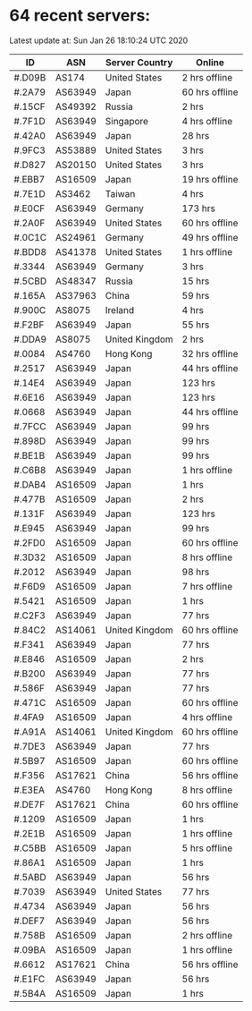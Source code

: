 # 64 recent servers:

Latest update at: Sun Jan 26 18:10:24 UTC 2020

| ID | ASN | Server Country | Online |
| -- | --- | -------------- | ------ |
| #.D09B | AS174 | United States | 2 hrs offline |
| #.2A79 | AS63949 | Japan | 60 hrs offline |
| #.15CF | AS49392 | Russia | 2 hrs |
| #.7F1D | AS63949 | Singapore | 4 hrs offline |
| #.42A0 | AS63949 | Japan | 28 hrs |
| #.9FC3 | AS53889 | United States | 3 hrs |
| #.D827 | AS20150 | United States | 3 hrs |
| #.EBB7 | AS16509 | Japan | 19 hrs offline |
| #.7E1D | AS3462 | Taiwan | 4 hrs |
| #.E0CF | AS63949 | Germany | 173 hrs |
| #.2A0F | AS63949 | United States | 60 hrs offline |
| #.0C1C | AS24961 | Germany | 49 hrs offline |
| #.BDD8 | AS41378 | United States | 1 hrs offline |
| #.3344 | AS63949 | Germany | 3 hrs |
| #.5CBD | AS48347 | Russia | 15 hrs |
| #.165A | AS37963 | China | 59 hrs |
| #.900C | AS8075 | Ireland | 4 hrs |
| #.F2BF | AS63949 | Japan | 55 hrs |
| #.DDA9 | AS8075 | United Kingdom | 2 hrs |
| #.0084 | AS4760 | Hong Kong | 32 hrs offline |
| #.2517 | AS63949 | Japan | 44 hrs offline |
| #.14E4 | AS63949 | Japan | 123 hrs |
| #.6E16 | AS63949 | Japan | 123 hrs |
| #.0668 | AS63949 | Japan | 44 hrs offline |
| #.7FCC | AS63949 | Japan | 99 hrs |
| #.898D | AS63949 | Japan | 99 hrs |
| #.BE1B | AS63949 | Japan | 99 hrs |
| #.C6B8 | AS63949 | Japan | 1 hrs offline |
| #.DAB4 | AS16509 | Japan | 1 hrs |
| #.477B | AS16509 | Japan | 2 hrs |
| #.131F | AS63949 | Japan | 123 hrs |
| #.E945 | AS63949 | Japan | 99 hrs |
| #.2FD0 | AS16509 | Japan | 60 hrs offline |
| #.3D32 | AS16509 | Japan | 8 hrs offline |
| #.2012 | AS63949 | Japan | 98 hrs |
| #.F6D9 | AS16509 | Japan | 7 hrs offline |
| #.5421 | AS16509 | Japan | 1 hrs |
| #.C2F3 | AS63949 | Japan | 77 hrs |
| #.84C2 | AS14061 | United Kingdom | 60 hrs offline |
| #.F341 | AS63949 | Japan | 77 hrs |
| #.E846 | AS16509 | Japan | 2 hrs |
| #.B200 | AS63949 | Japan | 77 hrs |
| #.586F | AS63949 | Japan | 77 hrs |
| #.471C | AS16509 | Japan | 60 hrs offline |
| #.4FA9 | AS16509 | Japan | 4 hrs offline |
| #.A91A | AS14061 | United Kingdom | 60 hrs offline |
| #.7DE3 | AS63949 | Japan | 77 hrs |
| #.5B97 | AS16509 | Japan | 60 hrs offline |
| #.F356 | AS17621 | China | 56 hrs offline |
| #.E3EA | AS4760 | Hong Kong | 8 hrs offline |
| #.DE7F | AS17621 | China | 60 hrs offline |
| #.1209 | AS16509 | Japan | 1 hrs |
| #.2E1B | AS16509 | Japan | 1 hrs offline |
| #.C5BB | AS16509 | Japan | 5 hrs offline |
| #.86A1 | AS16509 | Japan | 1 hrs |
| #.5ABD | AS63949 | Japan | 56 hrs |
| #.7039 | AS63949 | United States | 77 hrs |
| #.4734 | AS63949 | Japan | 56 hrs |
| #.DEF7 | AS63949 | Japan | 56 hrs |
| #.758B | AS16509 | Japan | 2 hrs offline |
| #.09BA | AS16509 | Japan | 1 hrs offline |
| #.6612 | AS17621 | China | 56 hrs offline |
| #.E1FC | AS63949 | Japan | 56 hrs |
| #.5B4A | AS16509 | Japan | 1 hrs |

